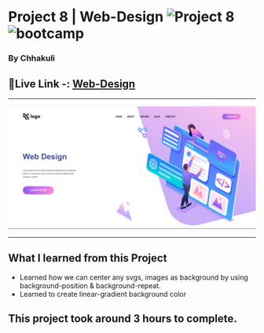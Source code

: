 # Project 8 | Web-Design ![Project 8](https://img.shields.io/badge/Project%20-8-green) ![bootcamp](https://img.shields.io/badge/JS-Bootcamp-yellow)

### By Chhakuli


## 🔗Live Link -: [Web-Design ](https://project8-web-design.netlify.app//)
 

---

![myproject](./images/Screenshot%20(27).png)

---


## What I learned from this Project

- Learned how we can center any svgs, images as background by using background-position & background-repeat.
- Learned to create linear-gradient background color

## This project took around 3 hours to complete.